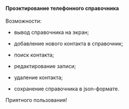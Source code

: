 #### Проэктирование телефонного справочника



Возможности:

- вывод справочника на экран;

- добавление нового контакта в справочник;

- поиск контакта;

- редактирование записи;

- удаление контакта;

- сохранение справочника в json-формате.

Приятного пользования!
